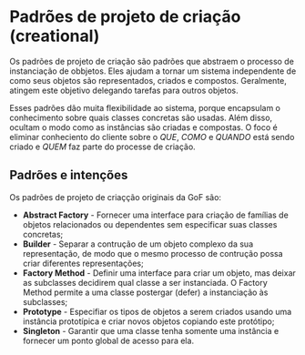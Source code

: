 # Padrões de projeto de criação (creational)

Os padrões de projeto de criação são padrões que abstraem o processo de instanciação de obbjetos.
Eles ajudam a tornar um sistema independente de como seus objetos são representados, criados e compostos. 
Geralmente, atingem este objetivo delegando tarefas para outros objetos.

Esses padrões dão muita flexibilidade ao sistema, porque encapsulam o conhecimento sobre quais classes concretas
são usadas. Além disso, ocultam o modo como as instâncias são criadas e compostas. O foco é eliminar conheciento do cliente
sobre o *QUE*, *COMO* e *QUANDO* está sendo criado e *QUEM* faz parte do processe de criação.

## Padrões e intenções

Os padrões de projeto de criaçção originais da GoF são:

- **Abstract Factory** - Fornecer uma interface para criação de famílias de
objetos relacionados ou dependentes sem especificar suas classes concretas;
- **Builder** - Separar a contrução de um objeto complexo da sua representação,
de modo que o mesmo processo de contrução possa criar diferentes representações;
- **Factory Method** - Definir uma interface para criar um objeto, mas deixar as
subclasses decidirem qual classe a ser instanciada. O Factory Method permite a uma
classe postergar (defer) a instanciação às subclasses;
- **Prototype** - Especifiar os tipos de objetos a serem criados usando uma instância
prototípica e criar novos objetos copiando este protótipo;
- **Singleton** - Garantir que uma classe tenha somente uma instância e fornecer um
ponto global de acesso para ela.